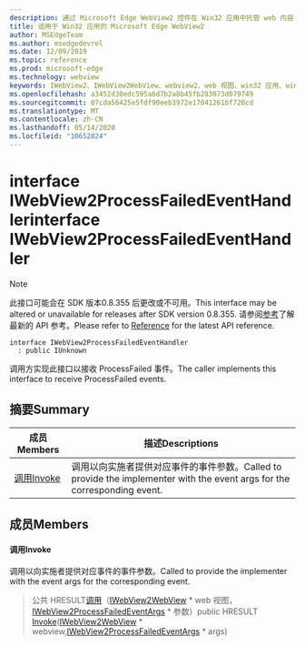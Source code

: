 ```yaml
---
description: 通过 Microsoft Edge WebView2 控件在 Win32 应用中托管 web 内容
title: 适用于 Win32 应用的 Microsoft Edge WebView2
author: MSEdgeTeam
ms.author: msedgedevrel
ms.date: 12/09/2019
ms.topic: reference
ms.prod: microsoft-edge
ms.technology: webview
keywords: IWebView2、IWebView2WebView、webview2、web 视图、win32 应用、win32、edge
ms.openlocfilehash: a3452d30edc595a6d7b2a8b45fb283073d079749
ms.sourcegitcommit: 07cda56425e5fdf90eeb3972e17041261bf720cd
ms.translationtype: MT
ms.contentlocale: zh-CN
ms.lasthandoff: 05/14/2020
ms.locfileid: "10652824"
---
```

# <span data-ttu-id="f6700-104">interface IWebView2ProcessFailedEventHandler</span><span class="sxs-lookup"><span data-stu-id="f6700-104">interface IWebView2ProcessFailedEventHandler</span></span> 

> [!NOTE]
> <span data-ttu-id="f6700-105">此接口可能会在 SDK 版本0.8.355 后更改或不可用。</span><span class="sxs-lookup"><span data-stu-id="f6700-105">This interface may be altered or unavailable for releases after SDK version 0.8.355.</span></span> <span data-ttu-id="f6700-106">请参阅[参考](../../../webview2-api-reference.md)了解最新的 API 参考。</span><span class="sxs-lookup"><span data-stu-id="f6700-106">Please refer to [Reference](../../../webview2-api-reference.md) for the latest API reference.</span></span>

```
interface IWebView2ProcessFailedEventHandler
  : public IUnknown
```

<span data-ttu-id="f6700-107">调用方实现此接口以接收 ProcessFailed 事件。</span><span class="sxs-lookup"><span data-stu-id="f6700-107">The caller implements this interface to receive ProcessFailed events.</span></span>

## <span data-ttu-id="f6700-108">摘要</span><span class="sxs-lookup"><span data-stu-id="f6700-108">Summary</span></span>

 <span data-ttu-id="f6700-109">成员</span><span class="sxs-lookup"><span data-stu-id="f6700-109">Members</span></span>                        | <span data-ttu-id="f6700-110">描述</span><span class="sxs-lookup"><span data-stu-id="f6700-110">Descriptions</span></span>
--------------------------------|---------------------------------------------
[<span data-ttu-id="f6700-111">调用</span><span class="sxs-lookup"><span data-stu-id="f6700-111">Invoke</span></span>](#invoke) | <span data-ttu-id="f6700-112">调用以向实施者提供对应事件的事件参数。</span><span class="sxs-lookup"><span data-stu-id="f6700-112">Called to provide the implementer with the event args for the corresponding event.</span></span>

## <span data-ttu-id="f6700-113">成员</span><span class="sxs-lookup"><span data-stu-id="f6700-113">Members</span></span>

#### <span data-ttu-id="f6700-114">调用</span><span class="sxs-lookup"><span data-stu-id="f6700-114">Invoke</span></span> 

<span data-ttu-id="f6700-115">调用以向实施者提供对应事件的事件参数。</span><span class="sxs-lookup"><span data-stu-id="f6700-115">Called to provide the implementer with the event args for the corresponding event.</span></span>

> <span data-ttu-id="f6700-116">公共 HRESULT[调用](#invoke)（[IWebView2WebView](IWebView2WebView.md) \* web 视图，[IWebView2ProcessFailedEventArgs](IWebView2ProcessFailedEventArgs.md) \* 参数）</span><span class="sxs-lookup"><span data-stu-id="f6700-116">public HRESULT [Invoke](#invoke)([IWebView2WebView](IWebView2WebView.md) \* webview,[IWebView2ProcessFailedEventArgs](IWebView2ProcessFailedEventArgs.md) \* args)</span></span>

